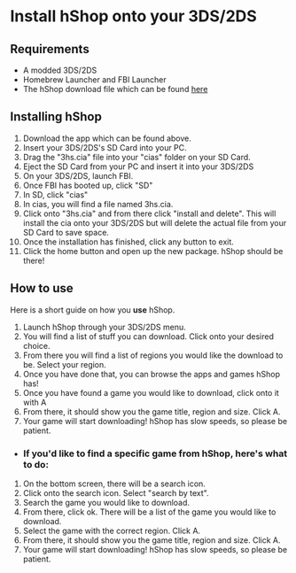 # Install hShop onto your 3DS/2DS

## Requirements
- A modded 3DS/2DS
- Homebrew Launcher and FBI Launcher
- The hShop download file which can be found [here](https://hshop.erista.me/3hs)

## Installing hShop
1. Download the app which can be found above.
2. Insert your 3DS/2DS's SD Card into your PC.
3. Drag the "3hs.cia" file into your "cias" folder on your SD Card.
4. Eject the SD Card from your PC and insert it into your 3DS/2DS
5. On your 3DS/2DS, launch FBI.
6. Once FBI has booted up, click "SD"
7. In SD, click "cias"
8. In cias, you will find a file named 3hs.cia.
9. Click onto "3hs.cia" and from there click "install and delete". This will install the cia onto your 3DS/2DS but will delete the actual file from your SD Card to save space.
10. Once the installation has finished, click any button to exit.
11. Click the home button and open up the new package. hShop should be there!

## How to use

Here is a short guide on how you **use** hShop.

1. Launch hShop through your 3DS/2DS menu.
2. You will find a list of stuff you can download. Click onto your desired choice.
3. From there you will find a list of regions you would like the download to be. Select your region.
4. Once you have done that, you can browse the apps and games hShop has!
5. Once you have found a game you would like to download, click onto it with A
6. From there, it should show you the game title, region and size. Click A.
7. Your game will start downloading! hShop has slow speeds, so please be patient.

- ### If you'd like to find a **specific** game from hShop, here's what to do:

1. On the bottom screen, there will be a search icon.
2. Click onto the search icon. Select "search by text".
3. Search the game you would like to download.
4. From there, click ok. There will be a list of the game you would like to download.
5. Select the game with the correct region. Click A.
6. From there, it should show you the game title, region and size. Click A.
7. Your game will start downloading! hShop has slow speeds, so please be patient.
